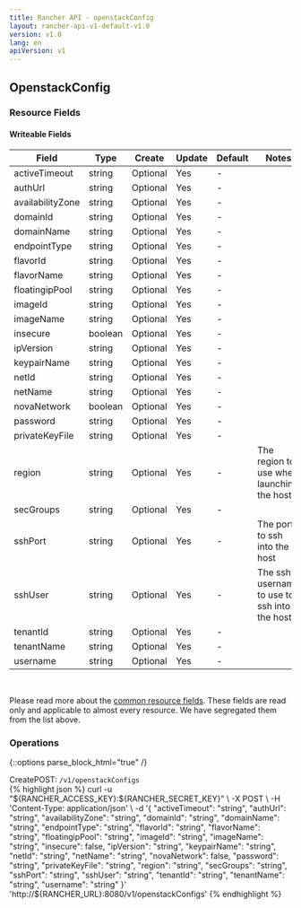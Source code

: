 ```yaml
---
title: Rancher API - openstackConfig
layout: rancher-api-v1-default-v1.0
version: v1.0
lang: en
apiVersion: v1
---
```


## OpenstackConfig



### Resource Fields

#### Writeable Fields

Field | Type | Create | Update | Default | Notes
---|---|---|---|---|---
activeTimeout | string | Optional | Yes | - | 
authUrl | string | Optional | Yes | - | 
availabilityZone | string | Optional | Yes | - | 
domainId | string | Optional | Yes | - | 
domainName | string | Optional | Yes | - | 
endpointType | string | Optional | Yes | - | 
flavorId | string | Optional | Yes | - | 
flavorName | string | Optional | Yes | - | 
floatingipPool | string | Optional | Yes | - | 
imageId | string | Optional | Yes | - | 
imageName | string | Optional | Yes | - | 
insecure | boolean | Optional | Yes | - | 
ipVersion | string | Optional | Yes | - | 
keypairName | string | Optional | Yes | - | 
netId | string | Optional | Yes | - | 
netName | string | Optional | Yes | - | 
novaNetwork | boolean | Optional | Yes | - | 
password | string | Optional | Yes | - | 
privateKeyFile | string | Optional | Yes | - | 
region | string | Optional | Yes | - | The region to use when launching the host
secGroups | string | Optional | Yes | - | 
sshPort | string | Optional | Yes | - | The port to ssh into the host
sshUser | string | Optional | Yes | - | The ssh username to use to ssh into the host
tenantId | string | Optional | Yes | - | 
tenantName | string | Optional | Yes | - | 
username | string | Optional | Yes | - | 



<br>

Please read more about the [common resource fields]({{site.baseurl}}/rancher/{{page.version}}/{{page.lang}}/api/{{page.apiVersion}}/common/). These fields are read only and applicable to almost every resource. We have segregated them from the list above.

### Operations
{::options parse_block_html="true" /}
<a id="create"></a>
<div class="action"><span class="header">Create<span class="headerright">POST:  <code>/v1/openstackConfigs</code></span></span>
<div class="action-contents"> {% highlight json %}
curl -u "${RANCHER_ACCESS_KEY}:${RANCHER_SECRET_KEY}" \
-X POST \
-H 'Content-Type: application/json' \
-d '{
	"activeTimeout": "string",
	"authUrl": "string",
	"availabilityZone": "string",
	"domainId": "string",
	"domainName": "string",
	"endpointType": "string",
	"flavorId": "string",
	"flavorName": "string",
	"floatingipPool": "string",
	"imageId": "string",
	"imageName": "string",
	"insecure": false,
	"ipVersion": "string",
	"keypairName": "string",
	"netId": "string",
	"netName": "string",
	"novaNetwork": false,
	"password": "string",
	"privateKeyFile": "string",
	"region": "string",
	"secGroups": "string",
	"sshPort": "string",
	"sshUser": "string",
	"tenantId": "string",
	"tenantName": "string",
	"username": "string"
}' 'http://${RANCHER_URL}:8080/v1/openstackConfigs'
{% endhighlight %}
</div></div>



